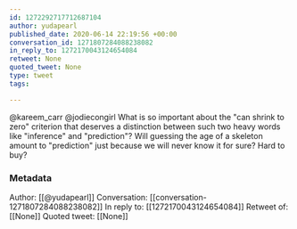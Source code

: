 ```yaml
---
id: 1272292717712687104
author: yudapearl
published_date: 2020-06-14 22:19:56 +00:00
conversation_id: 1271807284088238082
in_reply_to: 1272170043124654084
retweet: None
quoted_tweet: None
type: tweet
tags:

---
```


@kareem_carr @jodiecongirl What is so important about the "can shrink to zero" criterion that deserves a distinction between such two heavy words like "inference" and "prediction"? Will guessing the age of a skeleton amount to "prediction" just because we will never know it for sure? Hard to buy?

### Metadata

Author: [[@yudapearl]]
Conversation: [[conversation-1271807284088238082]]
In reply to: [[1272170043124654084]]
Retweet of: [[None]]
Quoted tweet: [[None]]
